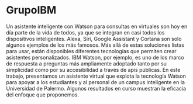 # GrupoIBM

 Un asistente inteligente con Watson   para consultas  en virtuales son hoy en día parte de la vida de todos, ya que se integran en casi todos los dispositivos inteligentes. Alexa, Siri, Google Assistant y Cortana son solo algunos ejemplos de los más famosos. Más allá de estas soluciones listas para usar, están disponibles diferentes tecnologías que permiten crear asistentes personalizados. IBM Watson, por ejemplo, es uno de los marco de respuesta a preguntas más ampliamente adoptado tanto por su simplicidad como por su accesibilidad a través de apis públicas. En este trabajo, presentamos un asistente virtual que explota la tecnología Watson para apoyar a los estudiantes y al personal de un campus inteligente en la Universidad de Palermo. Algunos resultados en curso muestran la eficacia del enfoque que proponemos.
